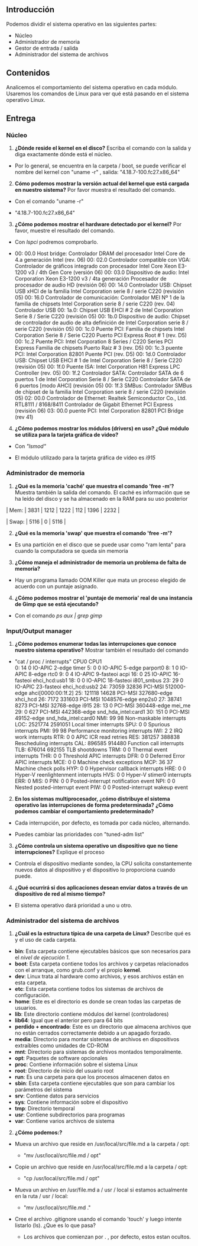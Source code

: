 ## Introducción

Podemos dividir el sistema operativo en las siguientes partes:
- Núcleo
- Administrador de memoria
- Gestor de entrada / salida
- Administrador del sistema de archivos

## Contenidos

Analicemos el comportamiento del sistema operativo en cada módulo. Usaremos los comandos de Linux para ver qué está pasando en el sistema operativo Linux.

## Entrega

### Núcleo

1. **¿Dónde reside el kernel en el disco?** Escriba el comando con la salida y diga exactamente dónde está el núcleo.

- Por lo general, se encuentra en la carpeta / boot, se puede verificar el nombre del kernel con "uname -r" ,
salida: "4.18.7-100.fc27.x86_64"

2. **Cómo podemos mostrar la versión actual del kernel que está cargada en nuestro sistema?** Por favor muestra el resultado del comando.

- Con el comando "uname -r"

- "4.18.7-100.fc27.x86_64"

3. **¿Cómo podemos mostrar el hardware detectado por el kernel?** Por favor, muestre el resultado del comando.

- Con *lspci* podremos comprobarlo.

- 00: 00.0 Host bridge: Controlador DRAM del procesador Intel Core de 4.a generación Intel (rev. 06)
00: 02.0 Controlador compatible con VGA: Controlador de gráficos integrado con procesador Intel Core Xeon E3-1200 v3 / 4th Gen Core (versión 06)
00: 03.0 Dispositivo de audio: Intel Corporation Xeon E3-1200 v3 / 4ta generación Procesador de procesador de audio HD (revisión 06)
00: 14.0 Controlador USB: Chipset USB xHCI de la familia Intel Corporation serie 8 / serie C220 (revisión 05)
00: 16.0 Controlador de comunicación: Controlador MEI Nº 1 de la familia de chipsets Intel Corporation serie 8 / serie C220 (rev. 04)
Controlador USB 00: 1a.0: Chipset USB EHCI # 2 de Intel Corporation Serie 8 / Serie C220 (revisión 05)
00: 1b.0 Dispositivo de audio: Chipset de controlador de audio de alta definición de Intel Corporation serie 8 / serie C220 (revisión 05)
00: 1c.0 Puente PCI: Familia de chipsets Intel Corporation Serie 8 / Serie C220 Puerto PCI Express Root # 1 (rev. D5)
00: 1c.2 Puente PCI: Intel Corporation 8 Series / C220 Series PCI Express Familia de chipsets Puerto Raíz # 3 (rev. D5)
00: 1c.3 puente PCI: Intel Corporation 82801 Puente PCI (rev. D5)
00: 1d.0 Controlador USB: Chipset USB EHCI # 1 de Intel Corporation Serie 8 / Serie C220 (revisión 05)
00: 1f.0 Puente ISA: Intel Corporation H81 Express LPC Controller (rev. 05)
00: 1f.2 Controlador SATA: Controlador SATA de 6 puertos 1 de Intel Corporation Serie 8 / Serie C220 Controlador SATA de 6 puertos [modo AHCI] (revisión 05)
00: 1f.3 SMBus: Controlador SMBus de chipset de la familia Intel Corporation serie 8 / serie C220 (revisión 05)
02: 00.0 Controlador de Ethernet: Realtek Semiconductor Co., Ltd. RTL8111 / 8168/8411 Controlador de Gigabit Ethernet PCI Express (revisión 06)
03: 00.0 puente PCI: Intel Corporation 82801 PCI Bridge (rev 41)


4. **¿Cómo podemos mostrar los módulos (drivers) en uso? ¿Qué módulo se utiliza para la tarjeta gráfica de video?**
- Con *"lsmod"*

- El módulo utilizado para la tarjeta gráfica de vídeo es *i915*

### Administrador de memoria

1. **¿Qué es la memoria 'caché' que muestra el comando 'free -m'?**
Muestra también la salida del comando.
El caché es información que se ha leído del disco y se ha almacenado en la RAM para su uso posterior

| Mem: | 3831 | 1212 | 1222 | 112 | 1396 | 2232 |

| Swap: | 5116 | 0 | 5116 |

2. **¿Qué es la memoria 'swap' que muestra el comando 'free -m'?**
- Es una partición en el disco que se puede usar como "ram lenta" para cuando la computadora se queda sin memoria


3. **¿Cómo maneja el administrador de memoria un problema de falta de memoria?**
- Hay un programa llamado OOM Killer que mata un proceso elegido de acuerdo con un puntaje asignado.

4. **¿Cómo podemos mostrar el 'puntaje de memoria' real de una instancia de Gimp que se está ejecutando?**
- Con el comando *ps aux | grep gimp*


### Input/Output manager

1. **¿Cómo podemos enumerar todas las interrupciones que conoce nuestro sistema operativo?** Mostrar también el resultado del comando

- "cat / proc / interrupts"
        CPU0       CPU1       
  0:         14          0   IO-APIC   2-edge      timer
  5:          0          0   IO-APIC   5-edge      parport0
  8:          1          0   IO-APIC   8-edge      rtc0
  9:          0          4   IO-APIC   9-fasteoi   acpi
 16:          0         25   IO-APIC  16-fasteoi   ehci_hcd:usb1
 18:          0          0   IO-APIC  18-fasteoi   i801_smbus
 23:         29          0   IO-APIC  23-fasteoi   ehci_hcd:usb2
 24:      73059      32836   PCI-MSI 512000-edge      ahci[0000:00:1f.2]
 25:     121118      14628   PCI-MSI 327680-edge      xhci_hcd
 26:       7172     331603   PCI-MSI 1048576-edge      enp2s0
 27:      38741       8273   PCI-MSI 32768-edge      i915
 28:         13          0   PCI-MSI 360448-edge      mei_me
 29:          0        627   PCI-MSI 442368-edge      snd_hda_intel:card1
 30:        151          0   PCI-MSI 49152-edge      snd_hda_intel:card0
NMI:         99         98   Non-maskable interrupts
LOC:    2521774    2591051   Local timer interrupts
SPU:          0          0   Spurious interrupts
PMI:         99         98   Performance monitoring interrupts
IWI:          2          2   IRQ work interrupts
RTR:          0          0   APIC ICR read retries
RES:     381257     388838   Rescheduling interrupts
CAL:     896585     914480   Function call interrupts
TLB:     676014     692155   TLB shootdowns
TRM:          0          0   Thermal event interrupts
THR:          0          0   Threshold APIC interrupts
DFR:          0          0   Deferred Error APIC interrupts
MCE:          0          0   Machine check exceptions
MCP:         36         37   Machine check polls
HYP:          0          0   Hypervisor callback interrupts
HRE:          0          0   Hyper-V reenlightenment interrupts
HVS:          0          0   Hyper-V stimer0 interrupts
ERR:          0
MIS:          0
PIN:          0          0   Posted-interrupt notification event
NPI:          0          0   Nested posted-interrupt event
PIW:          0          0   Posted-interrupt wakeup event


2. **En los sistemas multiprocesador, ¿cómo distribuye el sistema operativo las interrupciones de forma predeterminada?** 
**¿Cómo podemos cambiar el comportamiento predeterminado?**

- Cada interrupción, por defecto, es tomada por cada núcleo, alternando.

- Puedes cambiar las prioridades con "tuned-adm list"

3. **¿Cómo controla un sistema operativo un dispositivo que no tiene interrupciones?** Explique el proceso
- Controla el dispositivo mediante sondeo, la CPU solicita constantemente nuevos datos al dispositivo y 
el dispositivo lo proporciona cuando puede.


4. **¿Qué ocurrirá si dos aplicaciones desean enviar datos a través de un dispositivo de red al mismo tiempo?**

- El sistema operativo dará prioridad a uno u otro.


### Administrador del sistema de archivos

1. **¿Cuál es la estructura típica de una carpeta de Linux?** Describe qué es y el uso de cada carpeta.
- **bin**: Esta carpeta contiene ejecutables básicos que son necesarios para el *nivel de ejecución 1*.
- **boot**: Esta carpeta contiene todos los archivos y carpetas relacionados con el arranque, como grub.conf y el propio **kernel**.
- **dev**: Linux trata al hardware como archivos, y esos archivos están en esta carpeta.
- **etc**: Esta carpeta contiene todos los sistemas de archivos de configuración.
- **home**: Este es el directorio es donde se crean todas las carpetas de usuarios.
- **lib**: Este directorio contiene módulos del kernel (controladores)
- **lib64**: Igual que el anterior pero para 64 bits
- **perdido + encontrado**: Este es un directorio que almacena archivos que no están cerrados correctamente debido a un apagado forzado.
- **media**: Directorio para montar sistemas de archivos en dispositivos extraíbles como unidades de CD-ROM
- **mnt**: Directorio para sistemas de archivos montados temporalmente.
- **opt**: Paquetes de software opcionales
- **proc**: Contiene información sobre el sistema Linux
- **root**: Directorio de inicio del usuario root
- **run**: Es una carpeta para que los procesos almacenen datos en
- **sbin**: Esta carpeta contiene ejecutables que son para cambiar los parámetros del sistema
- **srv**: Contiene datos para servicios
- **sys**: Contiene información sobre el dispositivo
- **tmp**: Directorio temporal
- **usr**: Contiene subdirectorios para programas
- **var**: Contiene varios archivos de sistema

2. **¿Cómo podemos:?**
- Mueva un archivo que reside en /usr/local/src/file.md a la carpeta / opt:
    - "mv /usr/local/src/file.md / opt"

- Copie un archivo que reside en /usr/local/src/file.md a la carpeta / opt:
    - "cp /usr/local/src/file.md / opt"

- Mueva un archivo en /usr/file.md a / usr / local si estamos actualmente en la ruta / usr / local:
  - "mv /usr/local/src/file.md ."
    
- Cree el archivo .gitignore usando el comando 'touch' y luego intente listarlo (ls). ¿Que es lo que pasa?
    - Los archivos que comienzan por . , por defecto, estos estan ocultos.
